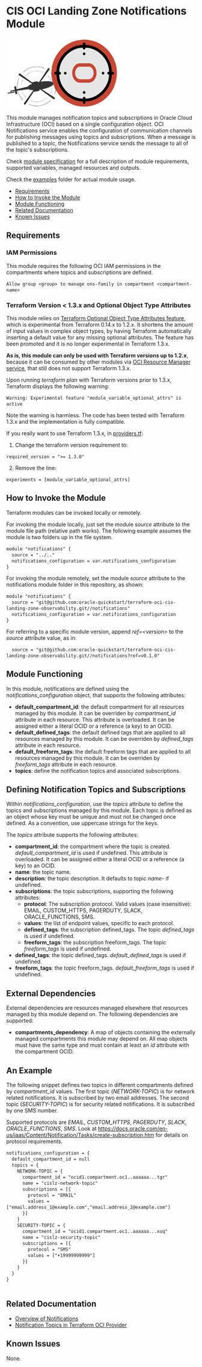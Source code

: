 # CIS OCI Landing Zone Notifications Module

![Landing Zone logo](../landing_zone_300.png)

This module manages notification topics and subscriptions in Oracle Cloud Infrastructure (OCI) based on a single configuration object. OCI Notifications service enables the configuration of communication channels for publishing messages using topics and subscriptions. When a message is published to a topic, the Notifications service sends the message to all of the topic's subscriptions. 

Check [module specification](./SPEC.md) for a full description of module requirements, supported variables, managed resources and outputs.

Check the [examples](./examples/) folder for actual module usage.

- [Requirements](#requirements)
- [How to Invoke the Module](#invoke)
- [Module Functioning](#functioning)
- [Related Documentation](#related)
- [Known Issues](#issues)

## <a name="requirements">Requirements</a>
### IAM Permissions

This module requires the following OCI IAM permissions in the compartments where topics and subscriptions are defined.
```
Allow group <group> to manage ons-family in compartment <compartment-name>
```

### Terraform Version < 1.3.x and Optional Object Type Attributes
This module relies on [Terraform Optional Object Type Attributes feature](https://developer.hashicorp.com/terraform/language/expressions/type-constraints#optional-object-type-attributes), which is experimental from Terraform 0.14.x to 1.2.x. It shortens the amount of input values in complex object types, by having Terraform automatically inserting a default value for any missing optional attributes. The feature has been promoted and it is no longer experimental in Terraform 1.3.x.

**As is, this module can only be used with Terraform versions up to 1.2.x**, because it can be consumed by other modules via [OCI Resource Manager service](https://docs.oracle.com/en-us/iaas/Content/ResourceManager/home.htm), that still does not support Terraform 1.3.x.

Upon running *terraform plan* with Terraform versions prior to 1.3.x, Terraform displays the following warning:
```
Warning: Experimental feature "module_variable_optional_attrs" is active
```

Note the warning is harmless. The code has been tested with Terraform 1.3.x and the implementation is fully compatible.

If you really want to use Terraform 1.3.x, in [providers.tf](./providers.tf):
1. Change the terraform version requirement to:
```
required_version = ">= 1.3.0"
```
2. Remove the line:
```
experiments = [module_variable_optional_attrs]
```
## <a name="invoke">How to Invoke the Module</a>

Terraform modules can be invoked locally or remotely. 

For invoking the module locally, just set the module *source* attribute to the module file path (relative path works). The following example assumes the module is two folders up in the file system.
```
module "notifications" {
  source = "../.."
  notifications_configuration = var.notifications_configuration
}
```

For invoking the module remotely, set the module *source* attribute to the notifications module folder in this repository, as shown:
```
module "notifications" {
  source = "git@github.com:oracle-quickstart/terraform-oci-cis-landing-zone-observability.git//notifications"
  notifications_configuration = var.notifications_configuration
}
```
For referring to a specific module version, append *ref=\<version\>* to the *source* attribute value, as in:
```
  source = "git@github.com:oracle-quickstart/terraform-oci-cis-landing-zone-observability.git//notifications?ref=v0.1.0"
```
## <a name="functioning">Module Functioning</a>

In this module, notifications are defined using the *notifications_configuration* object, that supports the following attributes:
- **default_compartment_id**: the default compartment for all resources managed by this module. It can be overriden by *compartment_id* attribute in each resource. This attribute is overloaded. It can be assigned either a literal OCID or a reference (a key) to an OCID.
- **default_defined_tags**: the default defined tags that are applied to all resources managed by this module. It can be overriden by *defined_tags* attribute in each resource.
- **default_freeform_tags**: the default freeform tags that are applied to all resources managed by this module. It can be overriden by *freeform_tags* attribute in each resource.
- **topics**: define the notification topics and associated subscriptions. 

## Defining Notification Topics and Subscriptions

Within *notifications_configuration*, use the *topics* attribute to define the topics and subscriptions managed by this module. Each topic is defined as an object whose key must be unique and must not be changed once defined. As a convention, use uppercase strings for the keys.

The *topics* attribute supports the following attributes:
- **compartment_id**: the compartment where the topic is created. *default_compartment_id* is used if undefined. This attribute is overloaded. It can be assigned either a literal OCID or a reference (a key) to an OCID. 
- **name**: the topic name.
- **description**: the topic description. It defaults to topic *name*- if undefined.
- **subscriptions**: the topic subscriptions, supporting the following attributes:
  - **protocol**: The subscription protocol. Valid values (case insensitive): EMAIL, CUSTOM_HTTPS, PAGERDUTY, SLACK, ORACLE_FUNCTIONS, SMS.
  - **values**: the list of endpoint values, specific to each protocol.
  - **defined_tags**: the subscription defined_tags. The topic *defined_tags* is used if undefined.
  - **freeform_tags**: the subscription freeform_tags. The topic *freeform_tags* is used if undefined.
- **defined_tags**: the topic defined_tags. *default_defined_tags* is used if undefined.
- **freeform_tags**: the topic freeform_tags. *default_freeform_tags* is used if undefined.

## External Dependencies

External dependencies are resources managed elsewhere that resources managed by this module depend on. The following dependencies are supported:

- **compartments_dependency**: A map of objects containing the externally managed compartments this module may depend on. All map objects must have the same type and must contain at least an *id* attribute with the compartment OCID.

## An Example

The following snippet defines two topics in different compartments defined by *compartment_id* values. The first topic (*NETWORK-TOPIC*) is for network related notifications. It is subscribed by two email addresses. The second topic (*SECURITY-TOPIC*) is for security related notifications. It is subscribed by one SMS number. 

Supported protocols are *EMAIL*, *CUSTOM_HTTPS*, *PAGERDUTY*, *SLACK*, *ORACLE_FUNCTIONS*, *SMS*. Look at https://docs.oracle.com/en-us/iaas/Content/Notification/Tasks/create-subscription.htm for details on protocol requirements.

```
notifications_configuration = {
  default_compartment_id = null
  topics = {
    NETWORK-TOPIC = {
      compartment_id = "ocid1.compartment.oc1..aaaaaa...tgr"
      name = "cislz-network-topic"
      subscriptions = [{ 
        protocol = "EMAIL"
        values = ["email.address_1@example.com","email.address_2@example.com"]
      }]
    }
    SECURITY-TOPIC = {
      compartment_id = "ocid1.compartment.oc1..aaaaaa...xuq"
      name = "cislz-security-topic"
      subscriptions = [{ 
        protocol = "SMS"
        values = ["+19999999999"]
      }]
    }
  }
}
    
```

## <a name="related">Related Documentation</a>
- [Overview of Notifications](https://docs.oracle.com/en-us/iaas/Content/Notification/Concepts/notificationoverview.htm)
- [Notification Topics in Terraform OCI Provider](https://registry.terraform.io/providers/oracle/oci/latest/docs/resources/ons_notification_topic)

## <a name="issues">Known Issues</a>
None.